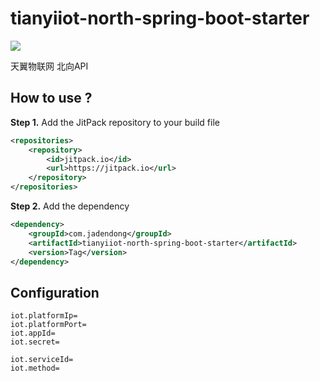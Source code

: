 # tianyiiot-north-spring-boot-starter
[![](https://jitpack.io/v/com.jadendong/tianyiiot-north-spring-boot-starter.svg)](https://jitpack.io/#com.jadendong/tianyiiot-north-spring-boot-starter)

天翼物联网 北向API

## How to use ?

**Step 1.** Add the JitPack repository to your build file

```xml
<repositories>
    <repository>
        <id>jitpack.io</id>
        <url>https://jitpack.io</url>
    </repository>
</repositories>
```

**Step 2.** Add the dependency

```xml
<dependency>
    <groupId>com.jadendong</groupId>
    <artifactId>tianyiiot-north-spring-boot-starter</artifactId>
    <version>Tag</version>
</dependency>
```

## Configuration
```properties
iot.platformIp=
iot.platformPort=
iot.appId=
iot.secret=

iot.serviceId=
iot.method=
```
